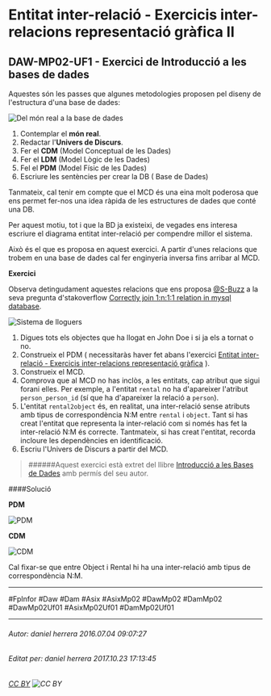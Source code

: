 # Entitat inter-relació - Exercicis inter-relacions representació gràfica II
## DAW-MP02-UF1 - Exercici de Introducció a les bases de dades
Aquestes són les passes que algunes metodologies proposen pel diseny de l'estructura d'una base de dades:

![Del món real a la base de dades](http://i.imgur.com/kWhaeYO.png)

1. Contemplar el **món real**.
1. Redactar l'**Univers de Discurs**.
1. Fer el **CDM** (Model Conceptual de les Dades)
1. Fer el **LDM** (Model Lògic de les Dades)
1. Fel el **PDM** (Model Físic de les Dades)
1. Escriure les sentències per crear la DB ( Base de Dades)

Tanmateix, cal tenir em compte que el MCD és una eina molt poderosa que ens permet fer-nos una idea ràpida de les estructures de dades que conté una DB.

Per aquest motiu, tot i que la BD ja existeixi, de vegades ens interesa escriure el diagrama entitat inter-relació per compendre millor el sistema.

Això és el que es proposa en aquest exercici. A partir d'unes relacions que trobem en una base de dades cal fer enginyeria inversa fins arribar al MCD. 

**Exercici**

Observa detingudament aquestes relacions que ens proposa [@S-Buzz](http://stackoverflow.com/users/501636/s-buzz) a la seva pregunta d'stakoverflow [Correctly join 1:n:1:1 relation in mysql database](http://stackoverflow.com/questions/38137961/correctly-join-1n11-relation-in-mysql-database/38138213#38138213).

![Sistema de lloguers](http://i.imgur.com/F0fs50T.png)

1. Digues tots els objectes que ha llogat en John Doe i si ja els a tornat o no.
1. Construeix el PDM ( necessitaràs haver fet abans l'exercici [Entitat inter-relació - Exercicis inter-relacions representació gràfica](/DAW/DAW-MP02/DAW-MP02-UF1/entitat-inter-relacio-exercicis-inter-relacions-representacio-grafica/readme.md) ). 
2. Construeix el MCD. 
3. Comprova que al MCD no has inclòs, a les entitats, cap atribut que sigui forani elles. Per exemple, a l'entitat `rental` no ha d'apareixer l'atribut `person_person_id` (sí que ha d'apareixer la relació a `person`). 
4. L'entitat `rental2object` és, en realitat, una inter-relació sense atributs amb tipus de correspondència N:M entre `rental` i `object`. Tant si has creat l'entitat que representa la inter-relació com si només has fet la inter-relació N:M és correcte. Tantmateix, si has creat l'entitat, recorda incloure les dependències en identificació.
5. Escriu l'Univers de Discurs a partir del MCD.




>
>######Aquest exercici està extret del llibre [Introducció a les Bases de Dades](https://www.amazon.es/Introducci%C3%B3-Bases-Dades-asix-MP02-UF1/dp/153735096X) amb permís del seu autor.
>


####Solució

**PDM**

![PDM](http://i.imgur.com/5wqqq6p.png)

**CDM**

![CDM](http://i.imgur.com/wpto7Zx.png)

Cal fixar-se que entre Object i Rental hi ha una inter-relació amb tipus de correspondència N:M.

---

#FpInfor #Daw #Dam #Asix #AsixMp02 #DawMp02 #DamMp02 #DawMp02Uf01 #AsixMp02Uf01 #DamMp02Uf01

---

###### Autor: daniel herrera 2016.07.04 09:07:27
###### Editat per: daniel herrera 2017.10.23 17:13:45
###### [CC BY](https://creativecommons.org/licenses/by/4.0/) ![CC BY](https://licensebuttons.net/l/by/3.0/80x15.png)
